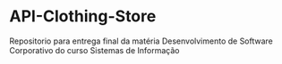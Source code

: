 # API-Clothing-Store
Repositorio para entrega final da matéria Desenvolvimento de Software Corporativo do curso Sistemas de Informação
